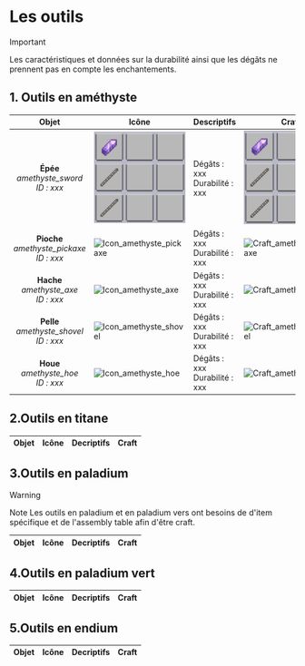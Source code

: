 # Les outils

> [!IMPORTANT]
>Les caractéristiques et données sur la durabilité ainsi que les dégâts ne prennent pas en compte les enchantements.

## 1. Outils en améthyste 

| Objet        | Icône                                                          | Descriptifs                   | Craft                                      |
|:------------:|----------------------------------------------------------------|:------------------------------|--------------------------------------------|
| **Épée** <br> *amethyste_sword* <br> *ID : xxx* | ![Icon_amethyste_sword](static/img/Items/Tools/Craft/amethyst_shovel.png) | Dégâts : xxx <br> Durabilité : xxx | ![Craft_amethyste_sword](static/img/Items/Tools/Craft/amethyst_shovel.png) |
| **Pioche** <br> *amethyste_pickaxe* <br> *ID : xxx*  | ![Icon_amethyste_pickaxe]() | Dégâts : xxx<br>Durabilité : xxx | ![Craft_amethyste_pickaxe]() |
| **Hache** <br> *amethyste_axe* <br> *ID : xxx*       | ![Icon_amethyste_axe]()  | Dégâts : xxx<br>Durabilité : xxx | ![Craft_amethyste_axe]() |
| **Pelle** <br> *amethyste_shovel* <br> *ID : xxx*    | ![Icon_amethyste_shovel]()  | Dégâts : xxx<br>Durabilité : xxx | ![Craft_amethyste_shovel]()  |
| **Houe** <br> *amethyste_hoe* <br> *ID : xxx*        | ![Icon_amethyste_hoe]() | Dégâts : xxx<br>Durabilité : xxx | ![Craft_amethyste_hoe]() |

## 2.Outils en titane

| Objet | Icône | Decriptifs | Craft | 
| :-----: | --- | :--------- | ----- |

## 3.Outils en paladium 

> [!WARNING]
> Note 
> Les outils en paladium et en paladium vers ont besoins de d'item spécifique et de l'assembly table afin d'être craft. 

| Objet | Icône | Decriptifs | Craft | 
| :-----: | --- | :--------- | ----- |

## 4.Outils en paladium vert

| Objet | Icône | Decriptifs | Craft | 
| :-----: | --- | :--------- | ----- |

## 5.Outils en endium 

| Objet | Icône | Decriptifs | Craft | 
| :-----: | --- | :--------- | ----- |